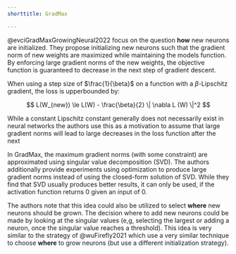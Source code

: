 ```yaml
---
shorttitle: GradMax

---
```



@evciGradMaxGrowingNeural2022 focus on the question **how** new neurons are initialized.
They propose initializing new neurons such that the gradient norm of new weights
are maximized while maintaining the models function.
By enforcing large gradient norms of the new weights, the objective function
is guaranteed to decrease in the next step of gradient descent.

When using a step size of $\frac{1}{\beta}$ on a function with a
$\beta$-Lipschitz gradient, the loss is upperbounded by:

$$
L(W_{new}) \le L(W) - \frac{\beta}{2} \| \nabla L (W) \|^2
$$

While a constant Lipschitz constant generally does not necessarily exist in
neural networks the authors use this as a motivation to assume that large
gradient norms will lead to large decreases in the loss function after the next


In GradMax, the maximum gradient norms (with some constraint) are approximated
using singular value decomposition (SVD).
The authors additionally provide experiments using optimization to produce large
gradient norms instead of using the closed-form solution of SVD. While they find
that SVD usually produces better results, it can only be used, if the activation
function returns 0 given an input of 0.

The authors note that this idea could also be utilized to select **where**
new neurons should be grown. The decision where to add new neurons could be
made by looking at the singular values (e,g, selecting the
largest or adding a neuron, once the singular value reaches a threshold).
This idea is very similar to the strategy of @wuFirefly2021 which use a very
similar technique to choose **where** to grow neurons (but use a different
initialization strategy).
